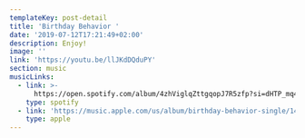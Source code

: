 ```yaml
---
templateKey: post-detail
title: 'Birthday Behavior '
date: '2019-07-12T17:21:49+02:00'
description: Enjoy!
image: ''
link: 'https://youtu.be/llJKdDQduPY'
section: music
musicLinks:
  - link: >-
      https://open.spotify.com/album/4zhViglqZttgqopJ7R5zfp?si=dHTP_mq4SpG7tjc0eNXJtw
    type: spotify
  - link: 'https://music.apple.com/us/album/birthday-behavior-single/1463079146'
    type: apple
---
```


